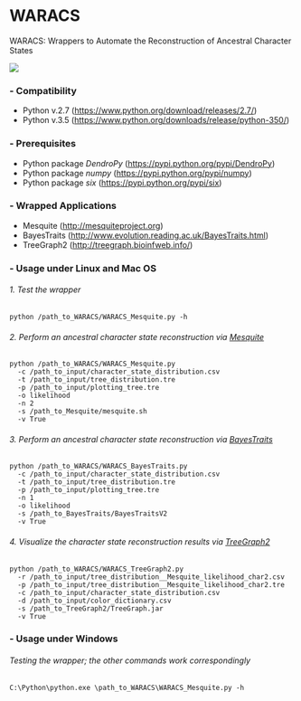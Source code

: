 # WARACS
WARACS: Wrappers to Automate the Reconstruction of Ancestral Character States

![](https://github.com/michaelgruenstaeudl/WARACS/blob/master/examples/example_TreeGraph2/02_output/tree_distribution__BayesTraits_likelihood_char1.xtg.png)

### - Compatibility
* Python v.2.7 (https://www.python.org/download/releases/2.7/)
* Python v.3.5 (https://www.python.org/downloads/release/python-350/)

### - Prerequisites
* Python package *DendroPy* (https://pypi.python.org/pypi/DendroPy)
* Python package *numpy* (https://pypi.python.org/pypi/numpy)
* Python package *six* (https://pypi.python.org/pypi/six)

### - Wrapped Applications
* Mesquite (http://mesquiteproject.org)
* BayesTraits (http://www.evolution.reading.ac.uk/BayesTraits.html)
* TreeGraph2 (http://treegraph.bioinfweb.info/)

### - Usage under Linux and Mac OS
###### 1. Test the wrapper
```
python /path_to_WARACS/WARACS_Mesquite.py -h
```
###### 2. Perform an ancestral character state reconstruction via [Mesquite](http://mesquiteproject.org)
```
python /path_to_WARACS/WARACS_Mesquite.py
  -c /path_to_input/character_state_distribution.csv
  -t /path_to_input/tree_distribution.tre
  -p /path_to_input/plotting_tree.tre
  -o likelihood
  -n 2
  -s /path_to_Mesquite/mesquite.sh
  -v True
```
###### 3. Perform an ancestral character state reconstruction via [BayesTraits](http://www.evolution.reading.ac.uk/BayesTraits.html)
```
python /path_to_WARACS/WARACS_BayesTraits.py
  -c /path_to_input/character_state_distribution.csv
  -t /path_to_input/tree_distribution.tre
  -p /path_to_input/plotting_tree.tre
  -n 1
  -o likelihood
  -s /path_to_BayesTraits/BayesTraitsV2
  -v True
```
###### 4. Visualize the character state reconstruction results via [TreeGraph2](http://treegraph.bioinfweb.info/)
```
python /path_to_WARACS/WARACS_TreeGraph2.py
  -r /path_to_input/tree_distribution__Mesquite_likelihood_char2.csv
  -p /path_to_input/tree_distribution__Mesquite_likelihood_char2.tre
  -c /path_to_input/character_state_distribution.csv
  -d /path_to_input/color_dictionary.csv
  -s /path_to_TreeGraph2/TreeGraph.jar
  -v True
```
### - Usage under Windows

###### Testing the wrapper; the other commands work correspondingly
```
C:\Python\python.exe \path_to_WARACS\WARACS_Mesquite.py -h
```
